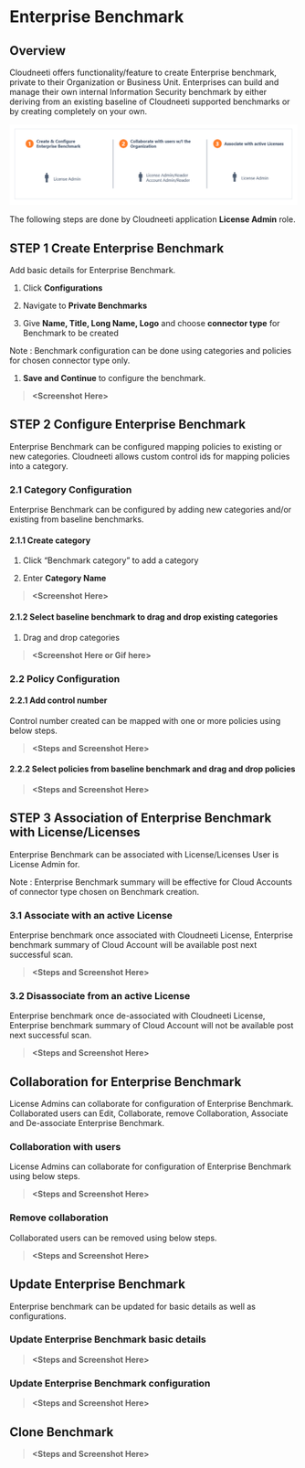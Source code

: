 Enterprise Benchmark
====================

Overview
--------

Cloudneeti offers functionality/feature to create Enterprise benchmark, private
to their Organization or Business Unit. Enterprises can build and manage their
own internal Information Security benchmark by either deriving from an existing
baseline of Cloudneeti supported benchmarks or by creating completely on your
own.

![Configure Notifications](.././images/enterpriseBenchmark/enterpriseBenchmarkOverview.png#thumbnail1)



The following steps are done by Cloudneeti application **License Admin** role.

STEP 1 Create Enterprise Benchmark
---------------------------

Add basic details for Enterprise Benchmark.

1.  Click **Configurations**

2.  Navigate to **Private Benchmarks**

3.  Give **Name, Title, Long Name, Logo** and choose **connector type** for
    Benchmark to be created

Note : Benchmark configuration can be done using categories and policies for
chosen connector type only.

1.  **Save and Continue** to configure the benchmark.

>   **\<Screenshot Here\>**

STEP 2 Configure Enterprise Benchmark
------------------------------

Enterprise Benchmark can be configured mapping policies to existing or new
categories. Cloudneeti allows custom control ids for mapping policies into a
category.

### 2.1 Category Configuration

Enterprise Benchmark can be configured by adding new categories and/or existing
from baseline benchmarks.

#### 2.1.1 Create category

1.  Click “Benchmark category” to add a category

2.  Enter **Category Name**

>   **\<Screenshot Here\>**

#### 2.1.2 Select baseline benchmark to drag and drop existing categories

1.  Drag and drop categories

>   **\<Screenshot Here or Gif here\>**

### 2.2 Policy Configuration

#### 2.2.1 Add control number

Control number created can be mapped with one or more policies using below
steps.

>   **\<Steps and Screenshot Here\>**

#### 2.2.2 Select policies from baseline benchmark and drag and drop policies

>   **\<Steps and Screenshot Here\>**

STEP 3 Association of Enterprise Benchmark with License/Licenses
---------------------------------------------------------

Enterprise Benchmark can be associated with License/Licenses User is License
Admin for.

Note : Enterprise Benchmark summary will be effective for Cloud Accounts of
connector type chosen on Benchmark creation.

### 3.1 Associate with an active License 

Enterprise benchmark once associated with Cloudneeti License, Enterprise
benchmark summary of Cloud Account will be available post next successful scan.

>   **\<Steps and Screenshot Here\>**

### 3.2 Disassociate from an active License

Enterprise benchmark once de-associated with Cloudneeti License, Enterprise
benchmark summary of Cloud Account will not be available post next successful
scan.

>   **\<Steps and Screenshot Here\>**

Collaboration for Enterprise Benchmark
--------------------------------------

License Admins can collaborate for configuration of Enterprise Benchmark.
Collaborated users can Edit, Collaborate, remove Collaboration, Associate and
De-associate Enterprise Benchmark.

### Collaboration with users

License Admins can collaborate for configuration of Enterprise Benchmark using
below steps.

>   **\<Steps and Screenshot Here\>**

### Remove collaboration

Collaborated users can be removed using below steps.

>   **\<Steps and Screenshot Here\>**

Update Enterprise Benchmark
---------------------------

Enterprise benchmark can be updated for basic details as well as configurations.

### Update Enterprise Benchmark basic details

>   **\<Steps and Screenshot Here\>**

### Update Enterprise Benchmark configuration 

>   **\<Steps and Screenshot Here\>**

Clone Benchmark
---------------

>   **\<Steps and Screenshot Here\>**
